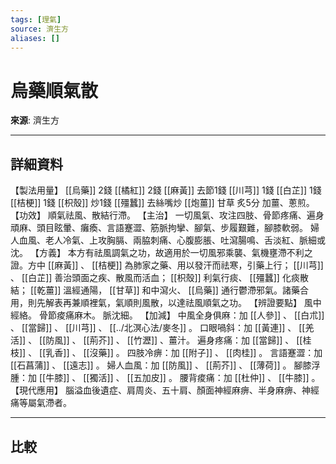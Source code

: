 ```yaml
---
tags: [理氣]
source: 濟生方
aliases: []
---
```


# 烏藥順氣散

**來源**: 濟生方  

---

## 詳細資料
【製法用量】 [[烏藥]] 2錢 [[橘紅]] 2錢 [[麻黃]] 去節1錢 [[川芎]] 1錢 [[白芷]] 1錢 [[桔梗]] 1錢 [[枳殼]] 炒1錢 [[殭蠶]] 去絲嘴炒 [[炮薑]] 甘草
炙5分
加薑、蔥煎。
【功效】
順氣祛風、散結行滯。
【主治】
一切風氣、攻注四肢、骨節疼痛、遍身頑麻、頭目眩暈、癱瘓、言語蹇澀、筋脈拘攣、腳氣、步履艱難，腳膝軟弱。
婦人血風、老人冷氣、上攻胸膈、兩脇刺痛、心腹膨脹、吐瀉腸鳴、舌淡紅、脈細或沈。
【方義】
本方有祛風調氣之功，故適用於一切風邪乘襲、氣機壅滯不利之證。方中 [[麻黃]] 、 [[桔梗]] 為肺家之藥、用以發汗而祛寒，引藥上行； [[川芎]] 、 [[白芷]] 善治頭面之疾、散風而活血； [[枳殼]] 利氣行痰、 [[殭蠶]] 化痰散結； [[乾薑]] 溫經通陽， [[甘草]] 和中瀉火、 [[烏藥]] 通行鬱滯邪氣。諸藥合用，則先解表再兼順裡氣，氣順則風散，以達祛風順氣之功。
【辨證要點】
風中經絡。
骨節痠痛麻木。
脈沈細。
【加減】
中風全身俱麻：加 [[人參]] 、 [[白朮]] 、 [[當歸]] 、 [[川芎]] 、 [[../北溟心法/麥冬]] 。
口眼喎斜：加 [[黃連]] 、 [[羌活]] 、 [[防風]] 、 [[荊芥]] 、 [[竹瀝]] 、薑汁。
遍身疼痛：加 [[當歸]] 、 [[桂枝]] 、 [[乳香]] 、 [[沒藥]] 。
四肢冷痹：加 [[附子]] 、 [[肉桂]] 。
言語蹇澀：加 [[石菖蒲]] 、 [[遠志]] 。
婦人血風：加 [[防風]] 、 [[荊芥]] 、 [[薄荷]] 。
腳膝浮腫：加 [[牛膝]] 、 [[獨活]] 、 [[五加皮]] 。
腰背痠痛：加 [[杜仲]] 、 [[牛膝]] 。
【現代應用】
腦溢血後遺症、肩周炎、五十肩、顏面神經麻痹、半身麻痹、神經痛等屬氣滯者。

---

## 比較
